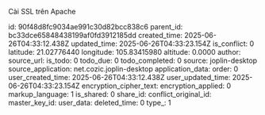 Cài SSL trên Apache

id: 90f48d8fc9034ae991c30d82bcc838c6
parent_id: bc33dce65848438199af0fd3912185dd
created_time: 2025-06-26T04:33:12.438Z
updated_time: 2025-06-26T04:33:23.154Z
is_conflict: 0
latitude: 21.02776440
longitude: 105.83415980
altitude: 0.0000
author: 
source_url: 
is_todo: 0
todo_due: 0
todo_completed: 0
source: joplin-desktop
source_application: net.cozic.joplin-desktop
application_data: 
order: 0
user_created_time: 2025-06-26T04:33:12.438Z
user_updated_time: 2025-06-26T04:33:23.154Z
encryption_cipher_text: 
encryption_applied: 0
markup_language: 1
is_shared: 0
share_id: 
conflict_original_id: 
master_key_id: 
user_data: 
deleted_time: 0
type_: 1